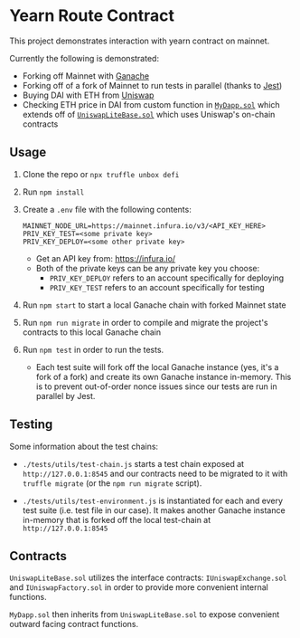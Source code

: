 # Yearn Route Contract

This project demonstrates interaction with yearn contract on mainnet.

Currently the following is demonstrated:

- Forking off Mainnet with [Ganache](https://github.com/trufflesuite/ganache-core)
- Forking off of a fork of Mainnet to run tests in parallel (thanks to [Jest](https://jestjs.io/))
- Buying DAI with ETH from [Uniswap](https://uniswap.exchange/)
- Checking ETH price in DAI from custom function in [`MyDapp.sol`](./contracts/MyDapp.sol) which extends off of [`UniswapLiteBase.sol`](./contracts/UniswapLiteBase.sol) which uses Uniswap's on-chain contracts

## Usage

1. Clone the repo or `npx truffle unbox defi`
2. Run `npm install`
3. Create a `.env` file with the following contents:

   ```
   MAINNET_NODE_URL=https://mainnet.infura.io/v3/<API_KEY_HERE>
   PRIV_KEY_TEST=<some private key>
   PRIV_KEY_DEPLOY=<some other private key>
   ```

   - Get an API key from: https://infura.io/
   - Both of the private keys can be any private key you choose:
     - `PRIV_KEY_DEPLOY` refers to an account specifically for deploying
     - `PRIV_KEY_TEST` refers to an account specifically for testing

4. Run `npm start` to start a local Ganache chain with forked Mainnet state
5. Run `npm run migrate` in order to compile and migrate the project's contracts to this local Ganache chain
6. Run `npm test` in order to run the tests.
   - Each test suite will fork off the local Ganache instance (yes, it's a fork of a fork) and create its own Ganache instance in-memory. This is to prevent out-of-order nonce issues since our tests are run in parallel by Jest.

## Testing

Some information about the test chains:

- `./tests/utils/test-chain.js` starts a test chain exposed at `http://127.0.0.1:8545` and our contracts need to be migrated to it with `truffle migrate` (or the `npm run migrate` script).

- `./tests/utils/test-environment.js` is instantiated for each and every test suite (i.e. test file in our case). It makes another Ganache instance in-memory that is forked off the local test-chain at `http://127.0.0.1:8545`

## Contracts

`UniswapLiteBase.sol` utilizes the interface contracts: `IUniswapExchange.sol` and `IUniswapFactory.sol` in order to provide more convenient internal functions.

`MyDapp.sol` then inherits from `UniswapLiteBase.sol` to expose convenient outward facing contract functions.
